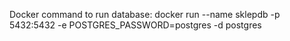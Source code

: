 Docker command to run database: docker run --name sklepdb -p 5432:5432 -e POSTGRES_PASSWORD=postgres -d postgres